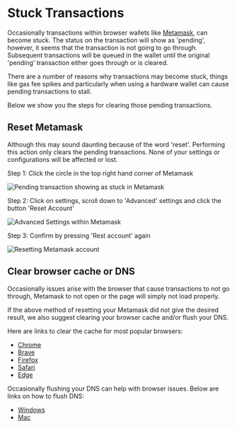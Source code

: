 # Stuck Transactions

Occasionally transactions within browser wallets like [Metamask](https://metamask.io/), can become stuck. The status on the transaction will show as 'pending', however, it seems that the transaction is not going to go through. Subsequent transactions will be queued in the wallet until the original 'pending' transaction either goes through or is cleared.

There are a number of reasons why transactions may become stuck, things like gas fee spikes and particularly when using a hardware wallet can cause pending transactions to stall.

Below we show you the steps for clearing those pending transactions.

## Reset Metamask

Although this may sound daunting because of the word 'reset'. Performing this action only clears the pending transactions. None of your settings or configurations will be affected or lost.

Step 1: Click the circle in the top right hand corner of Metamask

![Pending transaction showing as stuck in Metamask](<../../.gitbook/assets/YY MM 2.png>)

Step 2: Click on settings, scroll down to 'Advanced' settings and click the button 'Reset Account'

![Advanced Settings within Metamask](<../../.gitbook/assets/YY MM 4.png>)

Step 3: Confirm by pressing 'Rest account' again

![Resetting Metamask account](<../../.gitbook/assets/YY MM 5.png>)

## Clear browser cache or DNS

Occasionally issues arise with the browser that cause transactions to not go through, Metamask to not open or the page will simply not load properly.

If the above method of resetting your Metamask did not give the desired result, we also suggest clearing your browser cache and/or flush your DNS.

Here are links to clear the cache for most popular browsers:

* [Chrome](https://support.google.com/accounts/answer/32050?hl=en\&co=GENIE.Platform%3DDesktop)
* [Brave](https://brave.com/learn/how-to-delete-search-history/)
* [Firefox](https://support.mozilla.org/en-US/kb/how-clear-firefox-cache)
* [Safari](https://support.apple.com/en-gb/guide/safari/sfri47acf5d6/mac)
* [Edge](https://support.microsoft.com/en-us/microsoft-edge/view-and-delete-browser-history-in-microsoft-edge-00cf7943-a9e1-975a-a33d-ac10ce454ca4)

Occasionally flushing your DNS can help with browser issues. Below are links on how to flush DNS:

* [Windows](https://support.pearson.com/getsupport/s/article/Reset-an-Internet-Connection-Flush-DNS)
* [Mac](https://mackeeper.com/blog/flush-dns-cache-on-mac/)

